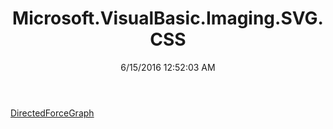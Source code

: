 ﻿---
title: Microsoft.VisualBasic.Imaging.SVG.CSS
date: 6/15/2016 12:52:03 AM
---

[DirectedForceGraph](T-Microsoft.VisualBasic.Imaging.SVG.CSS.DirectedForceGraph.html)
